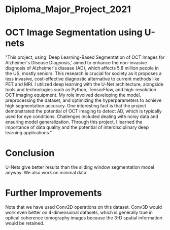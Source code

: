 # Diploma_Major_Project_2021
# OCT Image Segmentation using U-nets
"This project, using 'Deep Learning-Based Segmentation of OCT Images for Alzheimer's Disease Diagnosis,' aimed to enhance the non-invasive diagnosis of Alzheimer's disease (AD), which affects 5.8 million people in the US, mostly seniors. This research is crucial for society as it proposes a less invasive, cost-effective diagnostic alternative to current methods like PET and MRI. I utilized deep learning with the U-Net architecture, alongside tools and technologies such as Python, TensorFlow, and high-resolution OCT imaging equipment. My role involved developing the model, preprocessing the dataset, and optimizing the hyperparameters to achieve high segmentation accuracy. One interesting fact is that the project demonstrated the potential of OCT imaging to detect AD, which is typically used for eye conditions. Challenges included dealing with noisy data and ensuring model generalization. Through this project, I learned the importance of data quality and the potential of interdisciplinary deep learning applications."

# Conclusion

U-Nets give better results than the sliding window segmentation model anyway. We also work on minimal data.

# Further Improvements

Note that we have used Conv2D operations on this dataset. Conv3D would work even better on 4-dimensional datasets, which is generally true in optical coherence tomography images because the 3-D spatial information would be retained.
